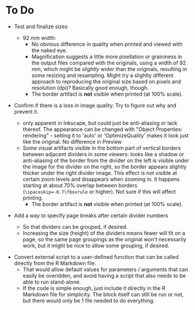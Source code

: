 # To Do

* Test and finalize sizes
  * 92 mm width:
    - No obvious difference in quality when printed and viewed with the naked eye.  
    - Magnification suggests a little more pixellation or graininess in the output files compared with the originals, using a width of 92 mm, which might be _slightly_ wider than the originals, resulting in some resizing and resampling.  Might try a slightly different approach to reproducing the original size based on pixels and resolution (dpi)? Basically good enough, though.
    - The border artifact is **not** visible when printed (at 100% scale).

* Confirm if there is a loss in image quality.  Try to figure out why and prevent it.
  - only apparent in Inkscape, but could just be anti-aliasing or lack thereof.  The appearance can be changed with "Object Properties: rendering" - setting it to 'auto' or 'OptimizeQuality' makes it look just like the original.  No difference in Preview
  - Some visual artifacts visible in the bottom part of vertical borders between adjacent dividers in some viewers: looks like a shadow or anti-aliasing of the border from the divider on the left is visible under the image for the divider on the right, so the border appears slightly thicker under the right divider image.  This effect is not visible at certain zoom levels and disappears when zooming in.  It happens starting at about 70% overlap between borders (`\spaceskip=-0.7\fboxrule` or higher).  Not sure if this will affect printing.
    - The border artifact is **not** visible when printed (at 100% scale).

* Add a way to specify page breaks after certain divider numbers
  - So that dividers can be grouped, if desired.
  - Increasing the size (height) of the dividers means fewer will fit on a page, so the same page groupings as the original won't necessarily work, but it might be nice to allow some grouping, if desired.

- Convert external script to a user-defined function that can be called directly from the R Markdown file.
  - That would allow default values for parameters / arguments that can easily be overidden, and avoid having a script that also needs to be able to run stand-alone.
  - If the code is simple enough, just include it directly in the R Markdown file for simplicity.  The block itself can still be run or not, but there would only be 1 file needed to do everything.

